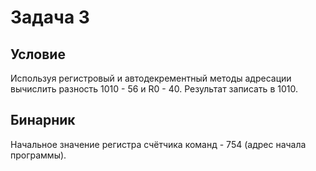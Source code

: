 # Задача 3

## Условие

Используя регистровый и автодекрементный методы адресации вычислить разность 1010 - 56 и R0 - 40. Результат записать в 1010.

## Бинарник

Начальное значение регистра счётчика команд - 754 (адрес начала программы).